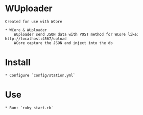 # WUploader
	
	Created for use with WCore

	* WCore & WUploader
		WUploader send JSON data with POST method for WCore like: http://localhost:4567/upload
		WCore capture the JSON and inject into the db

# Install

	* Configure `config/station.yml`

# Use
	
	* Run: `ruby start.rb`

